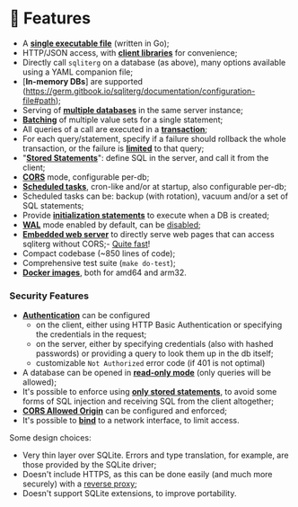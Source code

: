 # 🥇 Features

- A [**single executable file**](https://germ.gitbook.io/sqliterg/documentation/installation) (written in Go);
- HTTP/JSON access, with [**client libraries**](https://germ.gitbook.io/sqliterg/client-libraries) for convenience;
- Directly call `sqliterg` on a database (as above), many options available using a YAML companion file;
- [**In-memory DBs**] are supported (https://germ.gitbook.io/sqliterg/documentation/configuration-file#path);
- Serving of [**multiple databases**](https://germ.gitbook.io/sqliterg/documentation/configuration-file) in the same server instance;
- [**Batching**](https://germ.gitbook.io/sqliterg/documentation/requests#batch-parameter-values-for-a-statement) of multiple value sets for a single statement;
- All queries of a call are executed in a [**transaction**](https://germ.gitbook.io/sqliterg/documentation/requests);
- For each query/statement, specify if a failure should rollback the whole transaction, or the failure is [**limited**](https://germ.gitbook.io/sqliterg/documentation/errors#managed-errors) to that query;
- "[**Stored Statements**](https://germ.gitbook.io/sqliterg/documentation/stored-statements)": define SQL in the server, and call it from the client;
- [**CORS**](https://germ.gitbook.io/sqliterg/documentation/configuration-file#corsorigin) mode, configurable per-db;
- [**Scheduled tasks**](https://germ.gitbook.io/sqliterg/documentation/sched_tasks), cron-like and/or at startup, also configurable per-db;
- Scheduled tasks can be: backup (with rotation), vacuum and/or a set of SQL statements;
- Provide [**initialization statements**](https://germ.gitbook.io/sqliterg/documentation/configuration-file#initstatements) to execute when a DB is created;
- [**WAL**](https://sqlite.org/wal.html) mode enabled by default, can be [disabled](https://germ.gitbook.io/sqliterg/documentation/configuration-file#disablewalmode);
- [**Embedded web server**](https://germ.gitbook.io/sqliterg/documentation/web-server) to directly serve web pages that can access sqliterg without CORS;- [Quite fast](features/performances.md)!
- Compact codebase (~850 lines of code);
- Comprehensive test suite (`make do-test`);
- [**Docker images**](https://germ.gitbook.io/sqliterg/documentation/installation/docker), both for amd64 and arm32.

### Security Features

* [**Authentication**](documentation/security.md#authentication) can be configured
  * on the client, either using HTTP Basic Authentication or specifying the credentials in the request;
  * on the server, either by specifying credentials (also with hashed passwords) or providing a query to look them up in the db itself;
  * customizable `Not Authorized` error code (if 401 is not optimal)
* A database can be opened in [**read-only mode**](documentation/security.md#read-only-databases) (only queries will be allowed);
* It's possible to enforce using [**only stored statements**](documentation/security.md#stored-statements-to-prevent-sql-injection), to avoid some forms of SQL injection and receiving SQL from the client altogether;
* [**CORS Allowed Origin**](documentation/security.md#cors-allowed-origin) can be configured and enforced;
* It's possible to [**bind**](documentation/security.md#binding-to-a-network-interface) to a network interface, to limit access.

Some design choices:

* Very thin layer over SQLite. Errors and type translation, for example, are those provided by the SQLite driver;
* Doesn't include HTTPS, as this can be done easily (and much more securely) with a [reverse proxy](documentation/security.md#use-a-reverse-proxy-if-going-on-the-internet);
* Doesn't support SQLite extensions, to improve portability.
